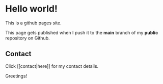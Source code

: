 # Hello world!
This is a github pages site.

This page gets published when I push it to the **main** branch of my **public** repository on Github. 

## Contact
Click [[contact|here]] for my contact details. 


Greetings!

